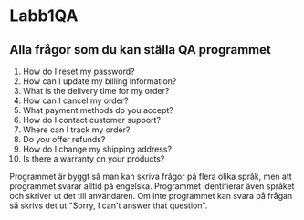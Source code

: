 # Labb1QA
## Alla frågor som du kan ställa QA programmet
1. How do I reset my password?
2. How can I update my billing information?
3. What is the delivery time for my order?
4. How can I cancel my order?
5. What payment methods do you accept?
6. How do I contact customer support?
7. Where can I track my order?
8. Do you offer refunds?
9. How do I change my shipping address?
10. Is there a warranty on your products?

Programmet är byggt så man kan skriva frågor på flera olika språk, men att programmet svarar alltid på engelska. 
Programmet identifierar även språket och skriver ut det till användaren.
Om inte programmet kan svara på frågan så skrivs det ut "Sorry, I can't answer that question".
